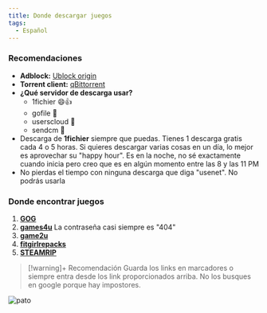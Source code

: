 ```yaml
---
title: Donde descargar juegos
tags:
  - Español
---
```


### Recomendaciones
- **Adblock:** [Ublock origin](https://ublockorigin.com/)
- **Torrent client:** [qBittorrent](https://www.fosshub.com/qBittorrent.html)
- **¿Qué servidor de descarga usar?**
	- 1fichier 😄👍
	- gofile 🙂
	- userscloud 🙁
	- sendcm 🤮
- Descarga de **1fichier** siempre que puedas. Tienes 1 descarga gratis cada 4 o 5 horas. Si quieres descargar varias cosas en un día, lo mejor es aprovechar su "happy hour". Es en la noche, no sé exactamente cuando inicia pero creo que es en algún momento entre las 8 y las 11 PM
- No pierdas el tiempo con ninguna descarga que diga "usenet". No podrás usarla
### Donde encontrar juegos
1. **[GOG](https://gog-games.to/)**
2. **[games4u](https://g4u.to/)** La contraseña casi siempre es "404"
3. **[game2u](https://game-2u.com/)**
4. **[fitgirlrepacks](https://fitgirl-repacks.site/)** 
5. **[STEAMRIP](https://steamrip.com/)**

> [!warning]+ Recomendación
> Guarda los links en marcadores o siempre entra desde los link proporcionados arriba. No los busques en google porque hay impostores.


![pato](https://images-wixmp-ed30a86b8c4ca887773594c2.wixmp.com/f/8cd3b24f-5c5b-4b22-9820-e771ee1ed83b/dfvgez3-58529e01-63b0-4200-9e46-635ab4d9871a.png/v1/fit/w_375,h_306/duck_thumbs_up_by_alxjhfp_dfvgez3-375w.png?token=eyJ0eXAiOiJKV1QiLCJhbGciOiJIUzI1NiJ9.eyJzdWIiOiJ1cm46YXBwOjdlMGQxODg5ODIyNjQzNzNhNWYwZDQxNWVhMGQyNmUwIiwiaXNzIjoidXJuOmFwcDo3ZTBkMTg4OTgyMjY0MzczYTVmMGQ0MTVlYTBkMjZlMCIsIm9iaiI6W1t7ImhlaWdodCI6Ijw9NDIyIiwicGF0aCI6IlwvZlwvOGNkM2IyNGYtNWM1Yi00YjIyLTk4MjAtZTc3MWVlMWVkODNiXC9kZnZnZXozLTU4NTI5ZTAxLTYzYjAtNDIwMC05ZTQ2LTYzNWFiNGQ5ODcxYS5wbmciLCJ3aWR0aCI6Ijw9NTE4In1dXSwiYXVkIjpbInVybjpzZXJ2aWNlOmltYWdlLm9wZXJhdGlvbnMiXX0.u97Uhk0kwYGYGg1Pb6GQtjeqLi5UvNj90Ss2RZ9ypdM)